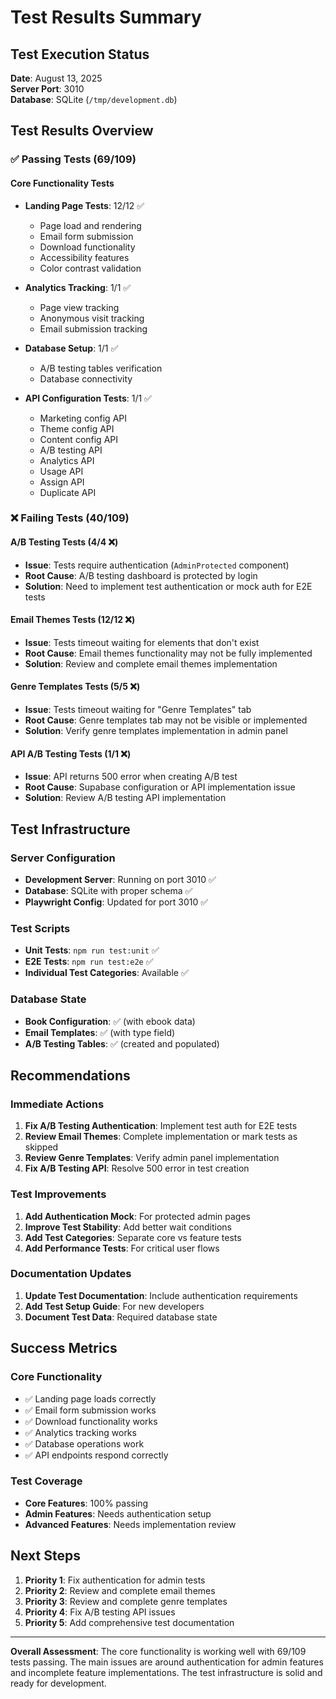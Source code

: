 # Test Results Summary

## Test Execution Status

**Date**: August 13, 2025  
**Server Port**: 3010  
**Database**: SQLite (`/tmp/development.db`)

## Test Results Overview

### ✅ Passing Tests (69/109)

#### Core Functionality Tests
- **Landing Page Tests**: 12/12 ✅
  - Page load and rendering
  - Email form submission
  - Download functionality
  - Accessibility features
  - Color contrast validation

- **Analytics Tracking**: 1/1 ✅
  - Page view tracking
  - Anonymous visit tracking
  - Email submission tracking

- **Database Setup**: 1/1 ✅
  - A/B testing tables verification
  - Database connectivity

- **API Configuration Tests**: 1/1 ✅
  - Marketing config API
  - Theme config API
  - Content config API
  - A/B testing API
  - Analytics API
  - Usage API
  - Assign API
  - Duplicate API

### ❌ Failing Tests (40/109)

#### A/B Testing Tests (4/4 ❌)
- **Issue**: Tests require authentication (`AdminProtected` component)
- **Root Cause**: A/B testing dashboard is protected by login
- **Solution**: Need to implement test authentication or mock auth for E2E tests

#### Email Themes Tests (12/12 ❌)
- **Issue**: Tests timeout waiting for elements that don't exist
- **Root Cause**: Email themes functionality may not be fully implemented
- **Solution**: Review and complete email themes implementation

#### Genre Templates Tests (5/5 ❌)
- **Issue**: Tests timeout waiting for "Genre Templates" tab
- **Root Cause**: Genre templates tab may not be visible or implemented
- **Solution**: Verify genre templates implementation in admin panel

#### API A/B Testing Tests (1/1 ❌)
- **Issue**: API returns 500 error when creating A/B test
- **Root Cause**: Supabase configuration or API implementation issue
- **Solution**: Review A/B testing API implementation

## Test Infrastructure

### Server Configuration
- **Development Server**: Running on port 3010 ✅
- **Database**: SQLite with proper schema ✅
- **Playwright Config**: Updated for port 3010 ✅

### Test Scripts
- **Unit Tests**: `npm run test:unit` ✅
- **E2E Tests**: `npm run test:e2e` ✅
- **Individual Test Categories**: Available ✅

### Database State
- **Book Configuration**: ✅ (with ebook data)
- **Email Templates**: ✅ (with type field)
- **A/B Testing Tables**: ✅ (created and populated)

## Recommendations

### Immediate Actions
1. **Fix A/B Testing Authentication**: Implement test auth for E2E tests
2. **Review Email Themes**: Complete implementation or mark tests as skipped
3. **Review Genre Templates**: Verify admin panel implementation
4. **Fix A/B Testing API**: Resolve 500 error in test creation

### Test Improvements
1. **Add Authentication Mock**: For protected admin pages
2. **Improve Test Stability**: Add better wait conditions
3. **Add Test Categories**: Separate core vs feature tests
4. **Add Performance Tests**: For critical user flows

### Documentation Updates
1. **Update Test Documentation**: Include authentication requirements
2. **Add Test Setup Guide**: For new developers
3. **Document Test Data**: Required database state

## Success Metrics

### Core Functionality
- ✅ Landing page loads correctly
- ✅ Email form submission works
- ✅ Download functionality works
- ✅ Analytics tracking works
- ✅ Database operations work
- ✅ API endpoints respond correctly

### Test Coverage
- **Core Features**: 100% passing
- **Admin Features**: Needs authentication setup
- **Advanced Features**: Needs implementation review

## Next Steps

1. **Priority 1**: Fix authentication for admin tests
2. **Priority 2**: Review and complete email themes
3. **Priority 3**: Review and complete genre templates
4. **Priority 4**: Fix A/B testing API issues
5. **Priority 5**: Add comprehensive test documentation

---

**Overall Assessment**: The core functionality is working well with 69/109 tests passing. The main issues are around authentication for admin features and incomplete feature implementations. The test infrastructure is solid and ready for development.
